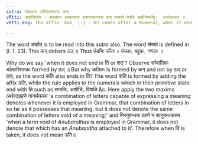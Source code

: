 ```yaml
---
sutra: संख्याया अतिशदन्तायाः कन्
vRtti: आर्हादित्येव । संख्याया अत्यन्ताया अशदन्तायाश्च कन् प्रत्ययो भवति आर्हीयेष्वर्थेषु।  ठञोऽपवादः ॥
vRtti_eng: The affix _kan_ (-/ - क) comes after a Numeral, when it does not end with ति or शत्, the sense of the affix being that taught hereafter upto (V. 1. 63).

---
```

The word आर्हात् is to be read into this _sutra_ also. The word संख्या is defined in (l. 1. 23). This कन् debars ठञ् ॥ Thus पंचभिः क्रीतः = पंचकः, बहुकः, गणकः ॥

Why do we say 'when it does not end in ति or शत्'? Observe सा꣡प्ततिकः चा꣡त्वारिशतकः formed by ठञ् ॥ But why कतिकः is formed by कन् and not by ठञ् or ठक्, as the word कति also ends in ति? The word कति is formed by adding the affix डति, while the rule applies to the numerals which in their primitive state end with ति such as सप्ततिः, अशीतिः, विंशति &c. Here apply the two maxims अर्थवद्ग्रहणे नानर्थकस्य 'a combination of letters capable of expressing a meaning denotes whenever it is employed in Grammar, that combination of letters in so far as it possesses that meaning, but it does not denote the same combination of letters void of a meaning;' and निरनुबन्धक ग्रहणे न सानुबन्धकस्य 'when a term void of _Anubandhas_ is employed in Grammar, it does not denote that which has an _Anubandha_ attached to it'. Therefore when ति is taken, it does not mean डति॥